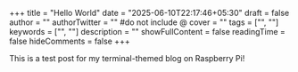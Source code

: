 +++
title = "Hello World"
date = "2025-06-10T22:17:46+05:30"
draft = false
author = ""
authorTwitter = "" #do not include @
cover = ""
tags = ["", ""]
keywords = ["", ""]
description = ""
showFullContent = false
readingTime = false
hideComments = false
+++

This is a test post for my terminal-themed blog on Raspberry Pi!
